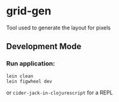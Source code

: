 # grid-gen

Tool used to generate the layout for pixels

## Development Mode

### Run application:

```
lein clean
lein figwheel dev
```

or `cider-jack-in-clojurescript` for a REPL
